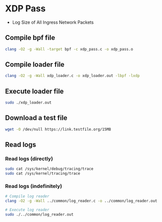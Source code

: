 # XDP Pass
- Log Size of All Ingress Network Packets

## Compile bpf file
```bash
clang -O2 -g -Wall -target bpf -c xdp_pass.c -o xdp_pass.o
```

## Compile loader file
```bash
clang -O2 -g -Wall xdp_loader.c -o xdp_loader.out -lbpf -lxdp
```

## Execute loader file
```bash
sudo ./xdp_loader.out
```

## Download a test file
```bash
wget -O /dev/null https://link.testfile.org/15MB
```

## Read logs
### Read logs (directly)
```bash
sudo cat /sys/kernel/debug/tracing/trace
sudo cat /sys/kernel/tracing/trace
```

### Read logs (indefinitely)
```bash
# Compile log reader
clang -O2 -g -Wall ../common/log_reader.c -o ../common/log_reader.out

# Execute log reader
sudo ./../common/log_reader.out
```
